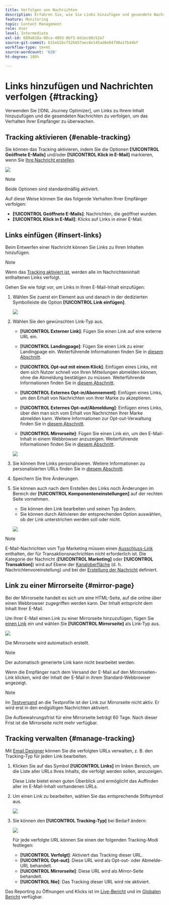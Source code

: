 ```yaml
---
title: Verfolgen von Nachrichten
description: Erfahren Sie, wie Sie Links hinzufügen und gesendete Nachrichten verfolgen können.
feature: Monitoring
topic: Content Management
role: User
level: Intermediate
exl-id: 689e630a-00ca-4893-8bf5-6d1ec60c52e7
source-git-commit: b31eb2bcf52bb57aec8e145ad8e94790a1fb44bf
workflow-type: tm+mt
source-wordcount: '628'
ht-degree: 100%

---
```


# Links hinzufügen und Nachrichten verfolgen {#tracking}

Verwenden Sie [!DNL Journey Optimizer], um Links zu Ihrem Inhalt hinzuzufügen und die gesendeten Nachrichten zu verfolgen, um das Verhalten Ihrer Empfänger zu überwachen.

## Tracking aktivieren {#enable-tracking}

Sie können das Tracking aktivieren, indem Sie die Optionen **[!UICONTROL Geöffnete E-Mails]** und/oder **[!UICONTROL Klick in E-Mail]** markieren, wenn Sie [Ihre Nachricht erstellen](../messages/get-started-content.md).

![](assets/message-tracking.png)

>[!NOTE]
>
>Beide Optionen sind standardmäßig aktiviert.

Auf diese Weise können Sie das folgende Verhalten Ihrer Empfänger verfolgen:

* **[!UICONTROL Geöffnete E-Mails]**: Nachrichten, die geöffnet wurden.
* **[!UICONTROL Klick in E-Mail]**: Klicks auf Links in einer E-Mail.

## Links einfügen {#insert-links}

Beim Entwerfen einer Nachricht können Sie Links zu Ihren Inhalten hinzufügen.

>[!NOTE]
>
>Wenn das [Tracking aktiviert ist](#enable-tracking), werden alle im Nachrichteninhalt enthaltenen Links verfolgt.

Gehen Sie wie folgt vor, um Links in Ihren E-Mail-Inhalt einzufügen:

1. Wählen Sie zuerst ein Element aus und danach in der dedizierten Symbolleiste die Option **[!UICONTROL Link einfügen]**.

   ![](assets/message-tracking-insert-link.png)

1. Wählen Sie den gewünschten Link-Typ aus.

   * **[!UICONTROL Externer Link]**: Fügen Sie einen Link auf eine externe URL ein.

   * **[!UICONTROL Landingpage]**: Fügen Sie einen Link zu einer Landingpage ein. Weiterführende Informationen finden Sie in [diesem Abschnitt](../landing-pages/get-started-lp.md).

   * **[!UICONTROL Opt-out mit einem Klick]**: Einfügen eines Links, mit dem sich Nutzer schnell von Ihren Mitteilungen abmelden können, ohne die Abmeldung bestätigen zu müssen. Weiterführende Informationen finden Sie in [diesem Abschnitt](../messages/consent.md#one-click-opt-out).

   * **[!UICONTROL Externes Opt-in/Abonnement]**: Einfügen eines Links, um den Erhalt von Nachrichten von Ihrer Marke zu akzeptieren.

   * **[!UICONTROL Externes Opt-out/Abmeldung]**: Einfügen eines Links, über den man sich vom Erhalt von Nachrichten Ihrer Marke abmelden kann. Weitere Informationen zur Opt-out-Verwaltung finden Sie in [diesem Abschnitt](../messages/consent.md#opt-out-management).

   * **[!UICONTROL Mirrorseite]**: Fügen Sie einen Link ein, um den E-Mail-Inhalt in einem Webbrowser anzuzeigen. Weiterführende Informationen finden Sie in [diesem Abschnitt](#mirror-page).

   ![](assets/message-tracking-links.png)

1. Sie können Ihre Links personalisieren. Weitere Informationen zu personalisierten URLs finden Sie in [diesem Abschnitt](../personalization/personalization-syntax.md#perso-urls).

1. Speichern Sie Ihre Änderungen.

1. Sie können auch nach dem Erstellen des Links noch Änderungen im Bereich der **[!UICONTROL Komponenteneinstellungen]** auf der rechten Seite vornehmen.

   * Sie können den Link bearbeiten und seinen Typ ändern.
   * Sie können durch Aktivieren der entsprechenden Option auswählen, ob der Link unterstrichen werden soll oder nicht.

   ![](assets/message-tracking-link-settings.png)

>[!NOTE]
>
>E-Mail-Nachrichten vom Typ Marketing müssen einen [Ausschluss-Link](../messages/consent.md#opt-out-management) enthalten, der für Transaktionsnachrichten nicht erforderlich ist. Die Kategorie der Nachricht (**[!UICONTROL Marketing]** oder **[!UICONTROL Transaktion]**) wird auf Ebene der [Kanaloberfläche](../configuration/channel-surfaces.md#email-type) (d. h. Nachrichtenvoreinstellung) und bei der [Erstellung der Nachricht](../messages/get-started-content.md#create-new-message) definiert.

## Link zu einer Mirrorseite {#mirror-page}

Bei der Mirrorseite handelt es sich um eine HTML-Seite, auf die online über einen Webbrowser zugegriffen werden kann. Der Inhalt entspricht dem Inhalt Ihrer E-Mail.

Um Ihrer E-Mail einen Link zu einer Mirrorseite hinzuzufügen, fügen Sie [einen Link](#insert-links) ein und wählen Sie **[!UICONTROL Mirrorseite]** als Link-Typ aus.

![](assets/message-tracking-mirror-page.png)

Die Mirrorseite wird automatisch erstellt.

>[!NOTE]
>
>Der automatisch generierte Link kann nicht bearbeitet werden.

Wenn die Empfänger nach dem Versand der E-Mail auf den Mirrorseiten-Link klicken, wird der Inhalt der E-Mail in ihrem Standard-Webbrowser angezeigt.

>[!NOTE]
>
>Im [Testversand](preview.md#send-proofs) an die Testprofile ist der Link zur Mirrorseite nicht aktiv. Er wird erst in den endgültigen Nachrichten aktiviert.

Die Aufbewahrungsfrist für eine Mirrorseite beträgt 60 Tage. Nach dieser Frist ist die Mirrorseite nicht mehr verfügbar.

## Tracking verwalten {#manage-tracking}

Mit [Email Designer](create-email-content.md) können Sie die verfolgten URLs verwalten, z. B. den Tracking-Typ für jeden Link bearbeiten.

1. Klicken Sie auf das Symbol **[!UICONTROL Links]** im linken Bereich, um die Liste aller URLs Ihres Inhalts, die verfolgt werden sollen, anzuzeigen.

   Diese Liste bietet einen guten Überblick und ermöglicht das Auffinden aller im E-Mail-Inhalt vorhandenen URLs.

1. Um einen Link zu bearbeiten, wählen Sie das entsprechende Stiftsymbol aus.

   ![](assets/message-tracking-edit-links.png)

1. Sie können den **[!UICONTROL Tracking-Typ]** bei Bedarf ändern:

   ![](assets/message-tracking-edit-a-link.png)

   Für jede verfolgte URL können Sie einen der folgenden Tracking-Modi festlegen:

   * **[!UICONTROL Verfolgt]**: Aktiviert das Tracking dieser URL.
   * **[!UICONTROL Opt-out]**: Diese URL wird als Opt-out- oder Abmelde-URL behandelt.
   * **[!UICONTROL Mirrorseite]**: Diese URL wird als Mirror-Seite behandelt.
   * **[!UICONTROL Nie]**: Das Tracking dieser URL wird nie aktiviert. <!--This information is saved: if the URL appears again in a future message, its tracking is automatically deactivated.-->

Das Reporting zu Öffnungen und Klicks ist im [Live-Bericht](../reports/live-report.md) und im [Globalen Bericht](../reports/global-report.md) verfügbar.
